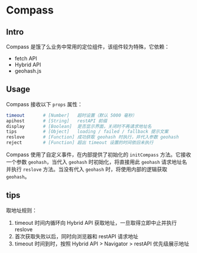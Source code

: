 # Compass

## Intro

Compass 是饿了么业务中常用的定位组件，该组件较为特殊，它依赖：

- fetch API
- Hybrid API
- geohash.js

## Usage

Compass 接收以下 `props` 属性：

```bash
timeout       # [Number]   超时设置（默认 5000 毫秒）
apihost       # [String]   restAPI 前缀
display       # [Boolean]  是否显示界面，关闭时不再请求地址名
tips          # [Object]   loading / failed / fallback 提示文案
reslove       # [Function] 成功获取 geohash 时执行，并代入参数 geohash
reject        # [Function] 超出 timeout 设置的时间依旧未执行
```

Compass 使用了自定义事件，在内部提供了初始化的 `initCompass` 方法。它接收一个参数 `geohash`，当代入 `geohash` 时初始化，将直接用此 `geohash` 请求地址名并执行 `reslove` 方法。当没有代入 `geohash` 时，将使用内部的逻辑获取 `geohash`。

## tips

取地址规则：

1. timeout 时间内循环向 Hybrid API 获取地址，一旦取得立即中止并执行 reslove
2. 首次获取失败以后，同时向浏览器和 restAPI 请求地址
3. timeout 时间到时，按照 Hybrid API > Navigator > restAPI 优先级展示地址
